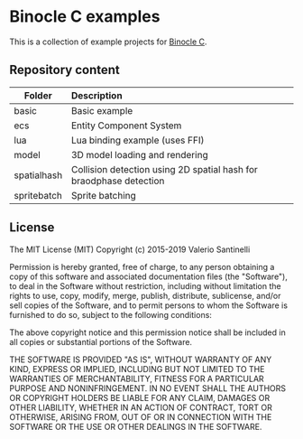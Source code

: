 # Binocle C examples

This is a collection of example projects for [Binocle C](https://github.com/tanis2000/binocle-c).

## Repository content

| Folder      | Description                                                        |
|-------------|:-------------------------------------------------------------------|
| basic       | Basic example                                                      |
| ecs         | Entity Component System                                            |
| lua         | Lua binding example (uses FFI)                                     |
| model       | 3D model loading and rendering                                     |
| spatialhash | Collision detection using 2D spatial hash for braodphase detection |
| spritebatch | Sprite batching                                                    |

## License

The MIT License (MIT)
Copyright (c) 2015-2019 Valerio Santinelli

Permission is hereby granted, free of charge, to any person obtaining a copy of this software and associated documentation files (the "Software"), to deal in the Software without restriction, including without limitation the rights to use, copy, modify, merge, publish, distribute, sublicense, and/or sell copies of the Software, and to permit persons to whom the Software is furnished to do so, subject to the following conditions:

The above copyright notice and this permission notice shall be included in all copies or substantial portions of the Software.

THE SOFTWARE IS PROVIDED "AS IS", WITHOUT WARRANTY OF ANY KIND, EXPRESS OR IMPLIED, INCLUDING BUT NOT LIMITED TO THE WARRANTIES OF MERCHANTABILITY, FITNESS FOR A PARTICULAR PURPOSE AND NONINFRINGEMENT. IN NO EVENT SHALL THE AUTHORS OR COPYRIGHT HOLDERS BE LIABLE FOR ANY CLAIM, DAMAGES OR OTHER LIABILITY, WHETHER IN AN ACTION OF CONTRACT, TORT OR OTHERWISE, ARISING FROM, OUT OF OR IN CONNECTION WITH THE SOFTWARE OR THE USE OR OTHER DEALINGS IN THE SOFTWARE.
